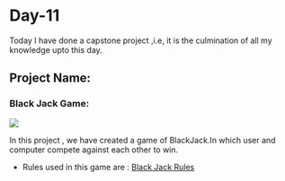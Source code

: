 # Day-11
Today I have done a capstone project ,i.e, it is the culmination of all my knowledge upto this day.
## Project Name:
### Black Jack Game:


![](https://www.blackjackapprenticeship.com/wp-content/uploads/2018/08/how-do-you-play-blackjack.jpg)

In this project , we have created a game of BlackJack.In which user and computer compete against each other to win.
* Rules used in this game are : [Black Jack Rules](https://en.wikipedia.org/wiki/Blackjack#Rules)
